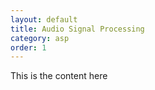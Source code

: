 ```yaml
---
layout: default
title: Audio Signal Processing
category: asp
order: 1
---
```



<p> This is the content here </p>
